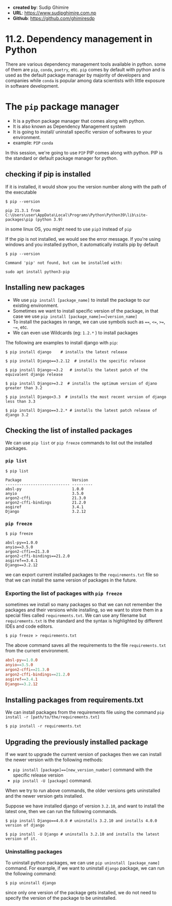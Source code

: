 - **created by**: Sudip Ghimire
- **URL**: https://www.sudipghimire.com.np
- **Github**: https://github.com/ghimiresdp

# 11.2. Dependency management in Python

There are various dependency management tools available in python. some of them are `pip`, `conda`, `poetry`, etc. `pip` comes by default with python and is used as the default package manager by majority of developers and companies while `conda` is popular among data scientists with little exposure in software development.

# The `pip` package manager
- It is a python package manager that comes along with python.
- It is also known as Dependency Management system
- It is going to install/ uninstall specific version of softwares to your environment.
- example: `PIP` `conda`

In this session, we're going to use `PIP`
PIP comes along with python.
PIP is the standard or default package manager for python.

## checking if pip is installed

If it is installed, it would show you the version number along with the path of the executable

```shell
$ pip --version

pip 21.3.1 from C:\Users\user\AppData\Local\Programs\Python\Python39\lib\site-packages\pip (python 3.9)
```
 in some linux OS, you might need to use `pip3` instead of `pip`


If the pip is not installed, we would see the error message.
If you're using windows and you installed python, it automatically installs pip by default

 ```shell
 $ pip --version

Command 'pip' not found, but can be installed with:

sudo apt install python3-pip
```

## Installing new packages
- We use `pip install [package_name]` to install the package to our existing environment.
- Sometimes we want to install specific version of the package, in that case we use `pip install [package_name]==[version_name]`
- To install the packages in range, we can use symbols such as `==`, `<=`, `>=`, `~=`, etc.
- We can even use Wildcards (eg: `1.2.*` ) to install packages

The following are examples to install django with `pip`:

```shell
$ pip install django    # installs the latest release

$ pip install Django==3.2.12  # installs the specific release

$ pip install Django~=3.2   # installs the latest patch of the equivalent django release

$ pip install Django>=3.2  # installs the optimum version of djano greater than 3.2

$ pip install Django<3.3  # installs the most recent version of django less than 3.3

$ pip install Django==3.2.* # installs the latest patch release of django 3.2
```


## Checking the list of installed packages
We can use `pip list` or `pip freeze` commands to list out the installed packages.

### `pip list`
```shell
$ pip list

Package                      Version
---------------------------- ---------
absl-py                      1.0.0
anyio                        3.5.0
argon2-cffi                  21.3.0
argon2-cffi-bindings         21.2.0
asgiref                      3.4.1
Django                       3.2.12
```

### `pip freeze`
```shell
$ pip freeze

absl-py==1.0.0
anyio==3.5.0
argon2-cffi==21.3.0
argon2-cffi-bindings==21.2.0
asgiref==3.4.1
Django==3.2.12
```
 we can export current installed packages to the `requirements.txt` file so that we can install the same version of packages in the future.

 ### Exporting the list of packages with `pip freeze`
 sometimes we install so many packages so that we can not remember the packages and their versions while installing, so we want to store them in a special files called `requirements.txt`. We can use any filename but `requirements.txt` is the standard and the syntax is highlighted by different IDEs and code editors.

 ```shell
 $ pip freeze > requirements.txt
```
The above command saves all the requirements to the file `requirements.txt` from the current environment.

```toml
absl-py==1.0.0
anyio==3.5.0
argon2-cffi==21.3.0
argon2-cffi-bindings==21.2.0
asgiref==3.4.1
Django==3.2.12
```

## Installing packages from requirements.txt
We can install packages from the requirements file using the command `pip install -r [path/to/the/requirements.txt]`

```shell
$ pip install -r requirements.txt
```

## Upgrading the previously installed package

If we want to upgrade the current version of packages then we can install the newer version with the following methods:

- `pip install [package]==[new_version_number]` command with the specific release version
- `pip install -U [package]` command.

When we try to run above commands, the older versions gets uninstalled and the newer version gets installed.

Suppose we have installed django of version `3.2.10`, and want to install the latest one, then we can run the following commands.

```shell
$ pip install Django==4.0.0 # uninstalls 3.2.10 and installs 4.0.0 version of django

$ pip install -U Django # uninstalls 3.2.10 and installs the latest version of it.
```

### Uninstalling packages

To uninstall python packages, we can  use `pip uninstall [package_name]` command.
For example, if we want to uninstall `django` package, we can run the following command:

```shell
$ pip uninstall django
```

since only one version of the package gets installed, we do not need to specify the version of the package to be uninstalled.

